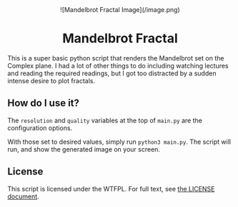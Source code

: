 <div align="center">
![Mandelbrot Fractal Image](/image.png)

# Mandelbrot Fractal
</div>

This is a super basic python script that renders the Mandelbrot set on the Complex plane. I had a lot of other things to do including watching lectures and reading the required readings, but I got too distracted by a sudden intense desire to plot fractals.

## How do I use it?

The `resolution` and `quality` variables at the top of `main.py` are the configuration options.

With those set to desired values, simply run `python3 main.py`. The script will run, and show the generated image on your screen.

## License

This script is licensed under the WTFPL. For full text, see [the LICENSE document](/LICENSE.md).